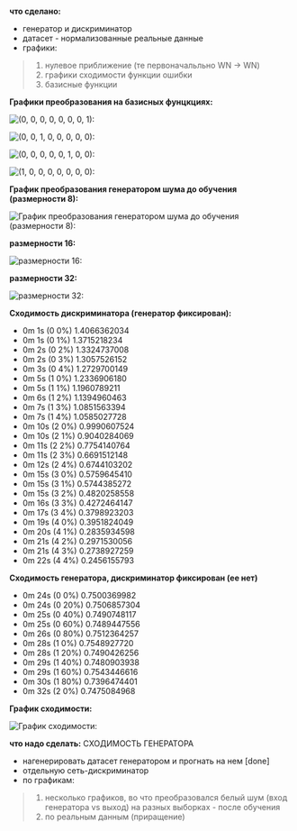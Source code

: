 **что сделано:**
  * генератор и дискриминатор
  * датасет - нормализованные реальные данные 
  * графики:
  > 1) нулевое приближение (те первоначальльно WN -> WN)
  > 2) графики сходимости функции ошибки
  > 3) базисные функции
  
  **Графики преобразования на базисных фунцкциях:**
  
  ![(0, 0, 0, 0, 0, 0, 0, 1):](images/basis_1.PNG)
  
  
  ![(0, 0, 1, 0, 0, 0, 0, 0):](images/basis_2.PNG)
  
  
  ![(0, 0, 0, 0, 0, 1, 0, 0):](images/basis_3.PNG)
  
  
  ![(1, 0, 0, 0, 0, 0, 0, 0):](images/basis_4.PNG)
  
  **График преобразования генератором шума до обучения (размерности 8):**
  
  ![График преобразования генератором шума до обучения (размерности 8):](images/batch_n8.PNG)
  
  **размерности 16:**
  
  ![размерности 16:](images/batch_n16.PNG)
  
  **размерности 32:**
  
  ![размерности 32:](images/batch_n32_2.PNG)
  
 **Cходимость дискриминатора (генератор фиксирован):**
* 0m 1s (0 0%) 1.4066362034
* 0m 1s (0 1%) 1.3715218234
* 0m 2s (0 2%) 1.3324737008
* 0m 2s (0 3%) 1.3057526152
* 0m 3s (0 4%) 1.2729700149
* 0m 5s (1 0%) 1.2336906180
* 0m 5s (1 1%) 1.1960789211
* 0m 6s (1 2%) 1.1394960463
* 0m 7s (1 3%) 1.0851563394
* 0m 7s (1 4%) 1.0585027728
* 0m 10s (2 0%) 0.9990607524
* 0m 10s (2 1%) 0.9040284069
* 0m 11s (2 2%) 0.7754140764
* 0m 11s (2 3%) 0.6691512148
* 0m 12s (2 4%) 0.6744103202
* 0m 15s (3 0%) 0.5759645410
* 0m 15s (3 1%) 0.5744385272
* 0m 15s (3 2%) 0.4820258558
* 0m 16s (3 3%) 0.4272464147
* 0m 17s (3 4%) 0.3798923203
* 0m 19s (4 0%) 0.3951824049
* 0m 20s (4 1%) 0.2835934598
* 0m 21s (4 2%) 0.2971530056
* 0m 21s (4 3%) 0.2738927259
* 0m 22s (4 4%) 0.2456155793

**Сходимость генератора, дискриминатор фиксирован (ее нет)**
* 0m 24s (0 0%) 0.7500369982
* 0m 24s (0 20%) 0.7506857304
* 0m 25s (0 40%) 0.7490748117
* 0m 25s (0 60%) 0.7489447556
* 0m 26s (0 80%) 0.7512364257
* 0m 28s (1 0%) 0.7548927720
* 0m 28s (1 20%) 0.7490426256
* 0m 29s (1 40%) 0.7480903938
* 0m 29s (1 60%) 0.7543446616
* 0m 30s (1 80%) 0.7396474401
* 0m 32s (2 0%) 0.7475084968

**График сходимости:**

![График сходимости:](images/dis_gen_separated.PNG)

**что надо сделать:**
СХОДИМОСТЬ ГЕНЕРАТОРА
* нагенерировать датасет генератором и прогнать на нем [done]
* отдельную сеть-дискриминатор
* по графикам:
> 1) несколько графиков, во что преобразовался белый шум (вход генератора vs выход) 
     на разных выборках - после обучения
> 3) по реальным данным (приращение) 


